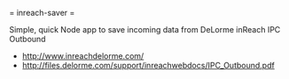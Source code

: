 = inreach-saver =

Simple, quick Node app to save incoming data
from DeLorme inReach IPC Outbound

 * http://www.inreachdelorme.com/
 * http://files.delorme.com/support/inreachwebdocs/IPC_Outbound.pdf

